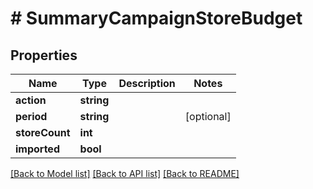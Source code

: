 # # SummaryCampaignStoreBudget

## Properties

Name | Type | Description | Notes
------------ | ------------- | ------------- | -------------
**action** | **string** |  | 
**period** | **string** |  | [optional] 
**storeCount** | **int** |  | 
**imported** | **bool** |  | 

[[Back to Model list]](../../README.md#documentation-for-models) [[Back to API list]](../../README.md#documentation-for-api-endpoints) [[Back to README]](../../README.md)


